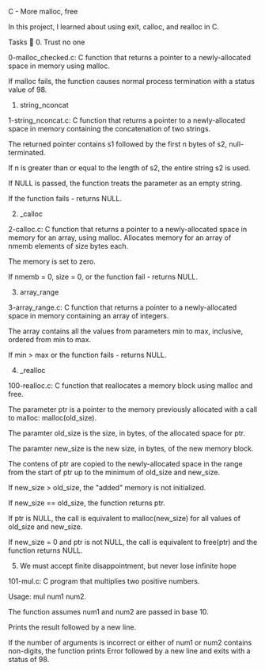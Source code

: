 C - More malloc, free

In this project, I learned about using exit, calloc, and realloc in C.

Tasks 📃
0. Trust no one

0-malloc_checked.c: C function that returns a pointer to a newly-allocated space in memory using malloc.

If malloc fails, the function causes normal process termination with a status value of 98.

1. string_nconcat

1-string_nconcat.c: C function that returns a pointer to a newly-allocated space in memory containing the concatenation of two strings.

The returned pointer contains s1 followed by the first n bytes of s2, null-terminated.

If n is greater than or equal to the length of s2, the entire string s2 is used.

If NULL is passed, the function treats the parameter as an empty string.

If the function fails - returns NULL.

2. _calloc

2-calloc.c: C function that returns a pointer to a newly-allocated space in memory for an array, using malloc.
Allocates memory for an array of nmemb elements of size bytes each.

The memory is set to zero.

If nmemb = 0, size = 0, or the function fail - returns NULL.

3. array_range

3-array_range.c: C function that returns a pointer to a newly-allocated space in memory containing an array of integers.

The array contains all the values from parameters min to max, inclusive, ordered from min to max.

If min > max or the function fails - returns NULL.

4. _realloc

100-realloc.c: C function that reallocates a memory block using malloc and free.

The parameter ptr is a pointer to the memory previously allocated with a call to malloc: malloc(old_size).

The paramter old_size is the size, in bytes, of the allocated space for ptr.

The paramter new_size is the new size, in bytes, of the new memory block.

The contens of ptr are copied to the newly-allocated space in the range from the start of ptr up to the minimum of old_size and new_size.

If new_size > old_size, the "added" memory is not initialized.

If new_size == old_size, the function returns ptr.

If ptr is NULL, the call is equivalent to malloc(new_size) for all values of old_size and new_size.

If new_size = 0 and ptr is not NULL, the call is equivalent to free(ptr) and the function returns NULL.

5. We must accept finite disappointment, but never lose infinite hope

101-mul.c: C program that multiplies two positive numbers.

Usage: mul num1 num2.

The function assumes num1 and num2 are passed in base 10.

Prints the result followed by a new line.

If the number of arguments is incorrect or either of num1 or num2 contains non-digits, the function prints Error followed by a new line and exits with a status of 98.
